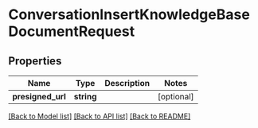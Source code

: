 # ConversationInsertKnowledgeBaseDocumentRequest

## Properties
Name | Type | Description | Notes
------------ | ------------- | ------------- | -------------
**presigned_url** | **string** |  | [optional] 

[[Back to Model list]](../README.md#documentation-for-models) [[Back to API list]](../README.md#documentation-for-api-endpoints) [[Back to README]](../README.md)


